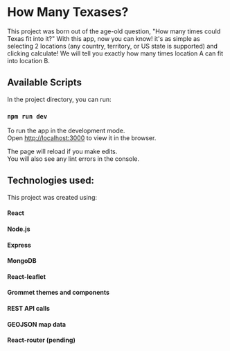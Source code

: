 # How Many Texases?

This project was born out of the age-old question, "How many times could Texas fit into it?"
With this app, now you can know! it's as simple as selecting 2 locations (any country, territory, or US state is supported) and clicking calculate! We will tell you exactly how many times location A can fit into location B.

## Available Scripts

In the project directory, you can run:

### `npm run dev`

To run the app in the development mode.\
Open [http://localhost:3000](http://localhost:3000) to view it in the browser.

The page will reload if you make edits.\
You will also see any lint errors in the console.

## Technologies used:

This project was created using:
#### React
#### Node.js
#### Express
#### MongoDB
#### React-leaflet
#### Grommet themes and components
#### REST API calls
#### GEOJSON map data
#### React-router (pending)
